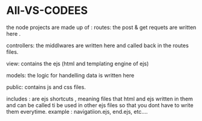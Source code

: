 # All-VS-CODEES

the node projects are made up of :
routes: the post & get requets are written here .

controllers: the middlwares are written here and called back in the routes files.

view: contains the ejs (html and templating engine of ejs)

models: the logic for handelling data is written here

public: contains js and css files.

includes : are ejs shortcuts , meaning files that html
and ejs written in them and can be called ti be used in other ejs files so that you dont have to write them everytime.
example : navigatiion.ejs, end.ejs, etc....



